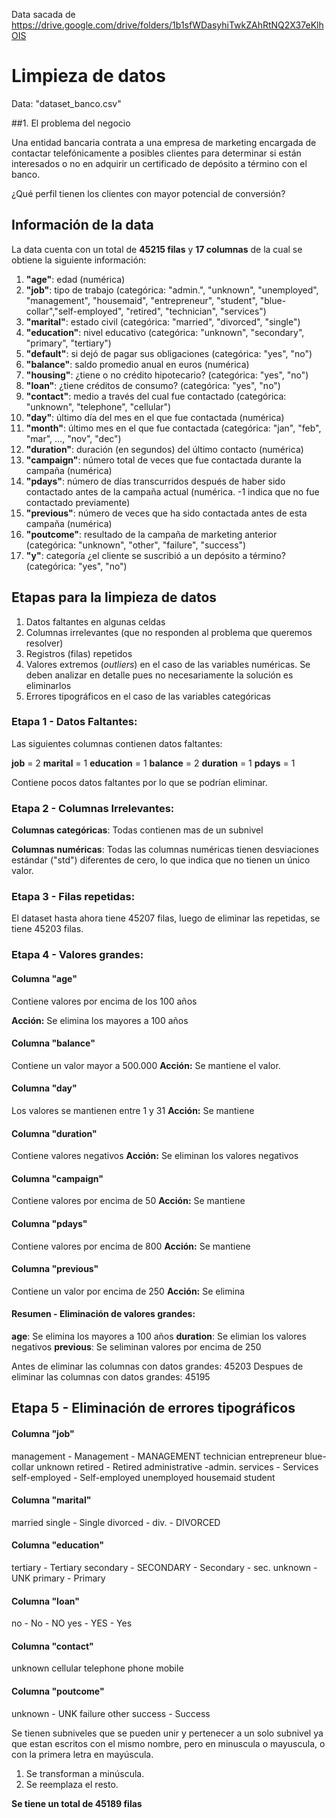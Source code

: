 Data sacada de https://drive.google.com/drive/folders/1b1sfWDasyhiTwkZAhRtNQ2X37eKlhOIS

# Limpieza de datos

Data: "dataset_banco.csv"

##1. El problema del negocio

Una entidad bancaria contrata a una empresa de marketing encargada de contactar telefónicamente a posibles clientes para determinar si están interesados o no en adquirir un certificado de depósito a término con el banco.

¿Qué perfil tienen los clientes con mayor potencial de conversión?

## Información de la data

La data cuenta con un total de **45215 filas** y **17 columnas** de la cual se obtiene la siguiente información:


1. **"age"**:  edad (numérica)
2. **"job"**: tipo de trabajo (categórica: "admin.", "unknown", "unemployed", "management", "housemaid", "entrepreneur", "student", "blue-collar","self-employed", "retired", "technician", "services") 
3. **"marital"**: estado civil (categórica: "married", "divorced", "single")
4. **"education"**: nivel educativo (categórica: "unknown", "secondary", "primary", "tertiary")
5. **"default"**: si dejó de pagar sus obligaciones (categórica: "yes", "no")
6. **"balance"**: saldo promedio anual en euros (numérica)
7. **"housing"**: ¿tiene o no crédito hipotecario? (categórica: "yes", "no")
8. **"loan"**: ¿tiene créditos de consumo? (categórica: "yes", "no")
9. **"contact"**: medio a través del cual fue contactado (categórica: "unknown", "telephone", "cellular") 
10. **"day"**: último día del mes en el que fue contactada (numérica)
11. **"month"**: último mes en el que fue contactada (categórica: "jan", "feb", "mar", ..., "nov", "dec")
12. **"duration"**: duración (en segundos) del último contacto (numérica)
13. **"campaign"**: número total de veces que fue contactada durante la campaña (numérica)
14. **"pdays"**: número de días transcurridos después de haber sido contactado antes de la campaña actual (numérica. -1 indica que no fue contactado previamente)
15. **"previous"**: número de veces que ha sido contactada antes de esta campaña (numérica)
16. **"poutcome"**: resultado de la campaña de marketing anterior (categórica: "unknown", "other", "failure", "success")
17. **"y"**: categoría ¿el cliente se suscribió a un depósito a término? (categórica: "yes", "no")

## Etapas para la limpieza de datos

1. Datos faltantes en algunas celdas
2. Columnas irrelevantes (que no responden al problema que queremos resolver)
3. Registros (filas) repetidos
4. Valores extremos (*outliers*) en el caso de las variables numéricas. Se deben analizar en detalle pues no necesariamente la solución es eliminarlos
5. Errores tipográficos en el caso de las variables categóricas

### Etapa 1 - Datos Faltantes:

Las siguientes columnas contienen datos faltantes:

**job** = 2
**marital** = 1
**education** = 1
**balance** = 2
**duration** = 1
**pdays** = 1

Contiene pocos datos faltantes por lo que se podrían eliminar.

### Etapa 2 - Columnas Irrelevantes:

**Columnas categóricas**: Todas contienen mas de un subnivel

**Columnas numéricas**: Todas las columnas numéricas tienen desviaciones estándar ("std") diferentes de cero, lo que indica que no tienen un único valor.

### Etapa 3 - Filas repetidas:

El dataset hasta ahora tiene 45207 filas, luego de eliminar las repetidas, se tiene 45203 filas.

### Etapa 4 - Valores grandes:

#### Columna "age"

Contiene valores por encima de los 100 años

**Acción:** Se elimina los mayores a 100 años

#### Columna "balance"

Contiene un valor mayor a 500.000
**Acción:** Se mantiene el valor.


#### Columna "day"

Los valores se mantienen entre 1 y 31 
**Acción:** Se mantiene

#### Columna "duration"

Contiene valores negativos
**Acción:** Se eliminan los valores negativos

#### Columna "campaign"

Contiene valores por encima de 50
**Acción:** Se mantiene

#### Columna "pdays"

Contiene valores por encima de 800
**Acción:** Se mantiene

#### Columna "previous"

Contiene un valor por encima de 250
**Acción:** Se elimina

#### Resumen - Eliminación de valores grandes:

**age**: Se elimina los mayores a 100 años
**duration**: Se elimian los valores negativos
**previous**: Se seliminan valores por encima de 250

Antes de eliminar las columnas con datos grandes: 45203
Despues de eliminar las columnas con datos grandes: 45195

## Etapa 5 - Eliminación de errores tipográficos

#### Columna "job"

management - Management - MANAGEMENT
technician
entrepreneur
blue-collar
unknown
retired - Retired
administrative -admin.
services - Services
self-employed - Self-employed
unemployed
housemaid
student

#### Columna "marital"

married
single - Single
divorced - div. - DIVORCED

#### Columna "education"

tertiary - Tertiary
secondary - SECONDARY - Secondary - sec.
unknown - UNK
primary - Primary

#### Columna "loan"

no - No - NO
yes - YES - Yes

#### Columna "contact"

unknown
cellular
telephone
phone
mobile

#### Columna "poutcome"

unknown - UNK
failure
other
success - Success

Se tienen subniveles que se pueden unir y pertenecer a un solo subnivel ya que estan escritos con el mismo nombre, pero en minuscula o mayuscula, o con la primera letra en mayúscula.

1. Se transforman a minúscula.
2. Se reemplaza el resto.

**Se tiene un total de 45189 filas** 
